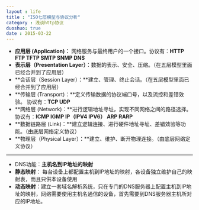 ```yaml
---
layout : life
title : "ISO七层模型与协议分析"
category : 浅谈http协议
duoshuo: true
date : 2015-03-22
---
```


* **应用层 (Application)：** 网络服务与最终用户的一个接口。协议有：**HTTP FTP TFTP SMTP SNMP DNS**
* **表示层（Presentation Layer）**：数据的表示、安全、压缩。（在五层模型里面已经合并到了应用层）
* **会话层（Session Layer）：**建立、管理、终止会话。（在五层模型里面已经合并到了应用层）
* **传输层 (Transport)：**定义传输数据的协议端口号，以及流控和差错效验。 协议有：**TCP UDP**
* **网络层 (Network)：**进行逻辑地址寻址，实现不同网络之间的路径选择。协议有：**ICMP IGMP IP（IPV4 IPV6） ARP RARP**
* **数据链路层 (Link)：**建立逻辑连接、进行硬件地址寻址、差错效验等功能。（由底层网络定义协议）
* **物理层（Physical Layer）：**建立、维护、断开物理连接。（由底层网络定义协议）
 
-------------

* DNS功能：**主机名到IP地址的映射**
 * **静态映射**： 每台设备上都配置主机到IP地址的映射，各设备独立维护自己的映射表，而且只供本设备使用
 * **动态映射**：建立一套域名解析系统，只在专门的DNS服务器上配置主机到IP地址的映射，网络需要使用主机名通信的设备，首先需要到DNS服务器主机所对应的IP地址。
 
